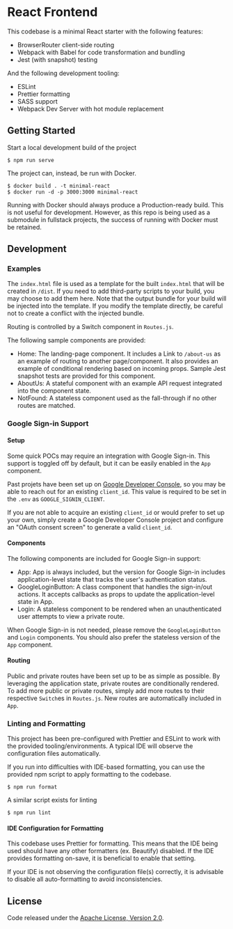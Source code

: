 # React Frontend

This codebase is a minimal React starter with the following features:

- BrowserRouter client-side routing
- Webpack with Babel for code transformation and bundling
- Jest (with snapshot) testing

And the following development tooling:

- ESLint
- Prettier formatting
- SASS support
- Webpack Dev Server with hot module replacement

## Getting Started

Start a local development build of the project

```
$ npm run serve
```

The project can, instead, be run with Docker.

```
$ docker build . -t minimal-react
$ docker run -d -p 3000:3000 minimal-react
```

Running with Docker should always produce a Production-ready build. This is not
useful for development. However, as this repo is being used as a submodule in
fullstack projects, the success of running with Docker must be retained.

## Development

### Examples

The `index.html` file is used as a template for the built `index.html` that
will be created in `/dist`. If you need to add third-party scripts to your
build, you may choose to add them here. Note that the output bundle for your
build will be injected into the template. If you modify the template directly,
be careful not to create a conflict with the injected bundle.

Routing is controlled by a Switch component in `Routes.js`.

The following sample components are provided:

- Home: The landing-page component. It includes a Link to `/about-us` as an
  example of routing to another page/component. It also provides an example of
  conditional rendering based on incoming props. Sample Jest snapshot tests are
  provided for this component.
- AboutUs: A stateful component with an example API request integrated into the
  component state.
- NotFound: A stateless component used as the fall-through if no other routes
  are matched.

### Google Sign-in Support

#### Setup

Some quick POCs may require an integration with Google Sign-in. This support is
toggled off by default, but it can be easily enabled in the `App` component.

Past projets have been set up on [Google Developer
Console](https://console.developers.google.com/), so you may be able to reach
out for an existing `client_id`. This value is required to be set in the `.env`
as `GOOGLE_SIGNIN_CLIENT`.

If you are not able to acquire an existing `client_id` or would prefer to set
up your own, simply create a Google Developer Console project and configure an
"OAuth consent screen" to generate a valid `client_id`.

#### Components

The following components are included for Google Sign-in support:

- App: App is always included, but the version for Google Sign-in includes
  application-level state that tracks the user's authentication status.
- GoogleLoginButton: A class component that handles the sign-in/out actions. It
  accepts callbacks as props to update the application-level state in App.
- Login: A stateless component to be rendered when an unauthenticated user
  attempts to view a private route.

When Google Sign-in is not needed, please remove the `GoogleLoginButton` and
`Login` components. You should also prefer the stateless version of the `App`
component.

#### Routing

Public and private routes have been set up to be as simple as possible. By
leveraging the application state, private routes are conditionally rendered. To
add more public or private routes, simply add more routes to their respective
`Switch`es in `Routes.js`. New routes are automatically included in `App`.

### Linting and Formatting

This project has been pre-configured with Prettier and ESLint to work with the
provided tooling/environments. A typical IDE will observe the configuration
files automatically.

If you run into difficulties with IDE-based formatting, you can use the
provided npm script to apply formatting to the codebase.

```
$ npm run format
```

A similar script exists for linting

```
$ npm run lint
```

#### IDE Configuration for Formatting

This codebase uses Prettier for formatting. This means that the IDE being used
should have any other formatters (ex. Beautify) disabled. If the IDE provides
formatting on-save, it is beneficial to enable that setting.

If your IDE is not observing the configuration file(s) correctly, it is
advisable to disable all auto-formatting to avoid inconsistencies.

## License

Code released under the [Apache License, Version 2.0](LICENSE).
